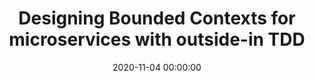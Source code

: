 ---
title: 'Designing Bounded Contexts for microservices with outside-in TDD'
description: >
 There is an industry trend where businesses are moving towards autonomous product teams. These teams aim to be end-to-end responsible for the product they are building and maintaining. With the help of Continuous Delivery, teams have faster feedback cycles in which they can probe if a feature work. To achieve end-to-end team autonomy, companies move towards a microservices architecture to successfully inspect and adapt. To be successful with a microservices architecture, we need to use the Domain-driven design bounded context pattern. However, only by implementing a bounded context in code, we can experience if the model is useful.
 
 In this session, we take you on a journey, where we explain how we implemented a complex software system within a bounded context. We start coding to explore and quickly iterate over our naive domain model with outside-in Test-Driven Development (TDD). With outside-in TDD, we grow our model guided by coarse-grain tests without the need of using mocks inside our domain. We eventually explain how leveraging the ports and adapter architecture helps you keep the domain model protected from technical complexity and will demonstrate an example of how to split your domain model towards microservices. You will leave the session knowing how to do design by coding with a modern outside-in TDD approach.
conference: 'JFall'
type: 'workshop'
location: 'Online'
website: 'https://jfall.nl/sessions/designing-bounded-contexts-for-microservices-by-coding-outside-in-tdd/'
miroBoard: 'https://miro.com/app/board/o9J_kgMdK7k=/'
date: 2020-11-04 00:00:00
featured_image: '/images/speaking/2020-11-04-jfall-designing-bounded-contexts-for-microservices-by-coding-outside-in-tdd.webp'
---